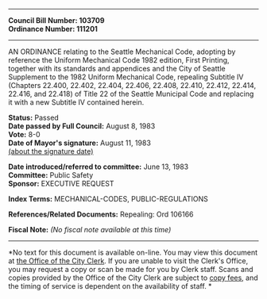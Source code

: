 * * * * *  
  
**Council Bill Number: [](#h0)[](#h2)103709**   
**Ordinance Number: 111201**  
  
* * * * *  
  
AN ORDINANCE relating to the Seattle Mechanical Code, adopting by reference the Uniform Mechanical Code 1982 edition, First Printing, together with its standards and appendices and the City of Seattle Supplement to the 1982 Uniform Mechanical Code, repealing Subtitle IV (Chapters 22.400, 22.402, 22.404, 22.406, 22.408, 22.410, 22.412, 22.414, 22.416, and 22.418) of Title 22 of the Seattle Municipal Code and replacing it with a new Subtitle IV contained herein.  
  
**Status:** Passed   
**Date passed by Full Council:** August 8, 1983   
**Vote:** 8-0   
**Date of Mayor's signature:** August 11, 1983   
[(about the signature date)](/~public/approvaldate.htm)   
  
  
**Date introduced/referred to committee:** June 13, 1983   
**Committee:** Public Safety   
**Sponsor:** EXECUTIVE REQUEST   
  
**Index Terms:** MECHANICAL-CODES, PUBLIC-REGULATIONS  
  
**References/Related Documents:** Repealing: Ord 106166  
  
**Fiscal Note:** *(No fiscal note available at this time)*  
  
* * * * *  
  
*No text for this document is available on-line. You may view this document at [the Office of the City Clerk](http://www.seattle.gov/leg/clerk/contactUs.htm). If you are unable to visit the Clerk's Office, you may request a copy or scan be made for you by Clerk staff. Scans and copies provided by the Office of the City Clerk are subject to [copy fees](http://clerk.seattle.gov/~public/clerkfees.htm), and the timing of service is dependent on the availability of staff. *  
  
  
